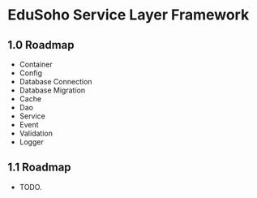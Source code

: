 # EduSoho Service Layer Framework

## 1.0 Roadmap

  * Container
  * Config
  * Database Connection
  * Database Migration
  * Cache
  * Dao
  * Service 
  * Event
  * Validation
  * Logger

## 1.1 Roadmap
  
  * TODO.